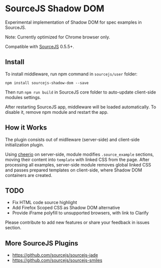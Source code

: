 # SourceJS Shadow DOM

Experimental implementation of Shadow DOM for spec examples in SourceJS.

Note: Currently optimized for Chrome browser only.

Compatible with [SourceJS](http://sourcejs.com) 0.5.5+.

## Install

To install middleware, run npm command in `sourcejs/user` folder:

```
npm install sourcejs-shadow-dom --save
```

Then run `npm run build` in SourceJS core folder to auto-update client-side modules settings.

After restarting SourceJS app, middleware will be loaded automatically. To disable it, remove npm module and restart the app.

## How it Works

The plugin consists out of midlleware (server-side) and client-side initialization plugin.

Using [cheerio](https://github.com/cheeriojs/cheerio) on server-side, module modifies `.source_example` sections, moving their content into `template` with linked CSS from the page. After processing all examples, server-side module removes global linked CSS and passes prepared templates on client-side, where Shadow DOM containers are created.

## TODO

* Fix HTML code source highlight
* Add Firefox Scoped CSS as Shadow DOM alternative
* Provide iFrame polyfill to unsupported browsers, with link to Clarify

Please contribute to add new features or share your feedback in issues section.

## More SourceJS Plugins

* https://github.com/sourcejs/sourcejs-jade
* https://github.com/sourcejs/sourcejs-smiles